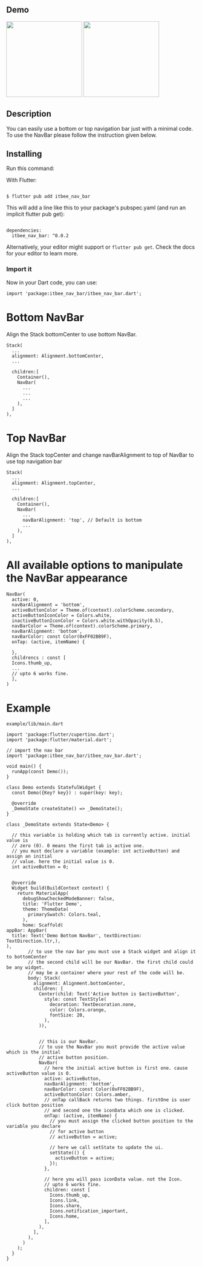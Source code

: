 ## Demo
<img src="./assets/bottom.gif?raw=true" width="200px"> <img src="./assets/top.gif?raw=true" width="200px">

## Description

You can easily use a bottom or top navigation bar just with a minimal code.
To use the NavBar please follow the instruction given below.

## Installing

Run this command:

With Flutter:

```

$ flutter pub add itbee_nav_bar

```

This will add a line like this to your package's pubspec.yaml (and run an implicit flutter pub get):

```

dependencies:
  itbee_nav_bar: ^0.0.2

```

Alternatively, your editor might support or `flutter pub get`. Check the docs for your editor to learn more.

### Import it

Now in your Dart code, you can use:

```
import 'package:itbee_nav_bar/itbee_nav_bar.dart';
```


# Bottom NavBar

Align the Stack bottomCenter to use bottom NavBar.

```
Stack(
  ...
  alignment: Alignment.bottomCenter,
  ...

  children:[
    Container(),
    NavBar(
      ...
      ...
      ...
    ),
  ]
),
```


# Top NavBar

Align the Stack topCenter and change navBarAlignment to top of NavBar to use top navigation bar

```
Stack(
  ...
  alignment: Alignment.topCenter,
  ...

  children:[
    Container(),
    NavBar(
      ...
      navBarAlignment: 'top', // Default is bottom
      ...
    ),
  ]
),
```

# All available options to manipulate the NavBar appearance
```
NavBar(
  active: 0,
  navBarAlignment = 'bottom',
  activeButtonColor = Theme.of(context).colorScheme.secondary,
  activeButtonIconColor = Colors.white,
  inactiveButtonIconColor = Colors.white.withOpacity(0.5),
  navBarColor = Theme.of(context).colorScheme.primary,
  navBarAlignment: 'bottom',
  navBarColor: const Color(0xFF02BB9F),
  onTap: (active, itemName) {

  },
  childrencs : const [
  Icons.thumb_up,
  ...
  // upto 6 works fine.
  ],
)
```




# Example
`example/lib/main.dart`
```
import 'package:flutter/cupertino.dart';
import 'package:flutter/material.dart';

// import the nav bar
import 'package:itbee_nav_bar/itbee_nav_bar.dart';

void main() {
  runApp(const Demo());
}

class Demo extends StatefulWidget {
  const Demo({Key? key}) : super(key: key);

  @override
  _DemoState createState() => _DemoState();
}

class _DemoState extends State<Demo> {

  // this variable is holding which tab is currently active. initial value is
  // zero (0). 0 means the first tab is active one.
  // you must declare a variable (example: int activeButton) and assign an initial
  // value. here the initial value is 0.
  int activeButton = 0;


  @override
  Widget build(BuildContext context) {
    return MaterialApp(
      debugShowCheckedModeBanner: false,
      title: 'Flutter Demo',
      theme: ThemeData(
        primarySwatch: Colors.teal,
      ),
      home: Scaffold(
appBar: AppBar(
  title: Text('Demo Bottom NavBar', textDirection: TextDirection.ltr,),
),
        // to use the nav bar you must use a Stack widget and align it to bottomCenter
        // the second child will be our NavBar. the first child could be any widget.
        // may be a container where your rest of the code will be.
        body: Stack(
          alignment: Alignment.bottomCenter,
          children: [
            Center(child: Text('Active button is $activeButton',
              style: const TextStyle(
                decoration: TextDecoration.none,
                color: Colors.orange,
                fontSize: 20,
              ),
            )),


            // this is our NavBar.
            // to use the NavBar you must provide the active value which is the initial
            // active button position.
            NavBar(
              // here the initial active button is first one. cause activeButton value is 0.
              active: activeButton,
              navBarAlignment: 'bottom',
              navBarColor: const Color(0xFF02BB9F),
              activeButtonColor: Colors.amber,
              // onTap callBack returns two things. firstOne is user click button position
              // and second one the iconData which one is clicked.
              onTap: (active, itemName) {
                // you must assign the clicked button position to the variable you declare
                // for active button
                // activeButton = active;

                // here we call setState to update the ui.
                setState(() {
                  activeButton = active;
                });
              },

              // here you will pass iconData value. not the Icon.
              // upto 6 works fine.
              children: const [
                Icons.thumb_up,
                Icons.link,
                Icons.share,
                Icons.notification_important,
                Icons.home,
              ],
            ),
          ],
        ),
      )
    );
  }
}
```
